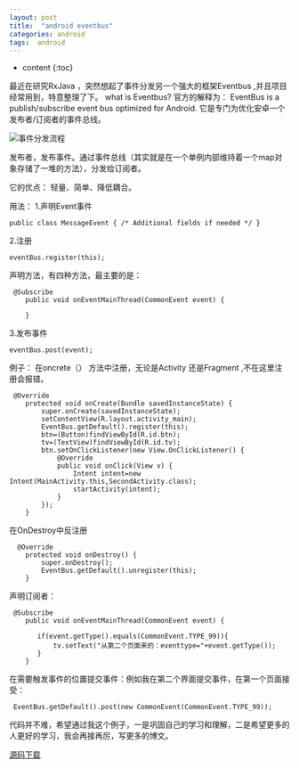 ```yaml
---
layout: post
title:  "android eventbus"
categories: android
tags:  android
---
```


* content
{:toc}

最近在研究RxJava ，突然想起了事件分发另一个强大的框架Eventbus ,并且项目经常用到，特意整理了下。
what is Eventbus?
官方的解释为：
EventBus is a publish/subscribe event bus optimized for Android.
它是专门为优化安卓一个 发布者/订阅者的事件总线。


![事件分发流程](http://img.blog.csdn.net/20160622183052058)

<!--more-->

发布者，发布事件。通过事件总线（其实就是在一个单例内部维持着一个map对象存储了一堆的方法），分发给订阅者。

它的优点：
轻量、简单、降低耦合。

用法：
1.声明Event事件
```
public class MessageEvent { /* Additional fields if needed */ }
```
2.注册

```
eventBus.register(this);
```
声明方法，有四种方法，最主要的是：

```
 @Subscribe
    public void onEventMainThread(CommonEvent event) {
    
    }
```
3.发布事件

```
eventBus.post(event);
```

例子：
在oncrete（） 方法中注册，无论是Activity 还是Fragment ,不在这里注册会报错。
```
 @Override
    protected void onCreate(Bundle savedInstanceState) {
        super.onCreate(savedInstanceState);
        setContentView(R.layout.activity_main);
        EventBus.getDefault().register(this);
        btn=(Button)findViewById(R.id.btn);
        tv=(TextView)findViewById(R.id.tv);
        btn.setOnClickListener(new View.OnClickListener() {
            @Override
            public void onClick(View v) {
                Intent intent=new Intent(MainActivity.this,SecondActivity.class);
                startActivity(intent);
            }
        });
    }
```

在OnDestroy中反注册

```
  @Override
    protected void onDestroy() {
        super.onDestroy();
        EventBus.getDefault().unregister(this);
    }
```
声明订阅者：
```
 @Subscribe
    public void onEventMainThread(CommonEvent event) {

       if(event.getType().equals(CommonEvent.TYPE_99)){
           tv.setText("从第二个页面来的：eventtype="+event.getType());
       }
    }
```
在需要触发事件的位置提交事件：例如我在第二个界面提交事件，在第一个页面接受：

```
 EventBus.getDefault().post(new CommonEvent(CommonEvent.TYPE_99));
```

代码并不难，希望通过我这个例子，一是巩固自己的学习和理解，二是希望更多的人更好的学习，我会再接再厉，写更多的博文。

[源码下载](http://download.csdn.net/detail/forezp/9556776)


